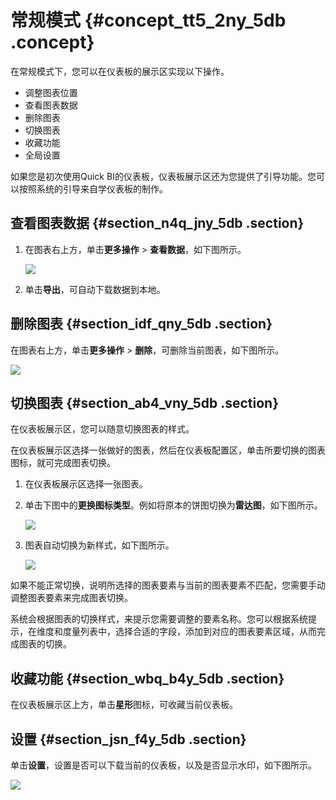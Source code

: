 # 常规模式 {#concept_tt5_2ny_5db .concept}

在常规模式下，您可以在仪表板的展示区实现以下操作。

-   调整图表位置
-   查看图表数据
-   删除图表
-   切换图表
-   收藏功能
-   全局设置

如果您是初次使用Quick BI的仪表板，仪表板展示区还为您提供了引导功能。您可以按照系统的引导来自学仪表板的制作。

## 查看图表数据 {#section_n4q_jny_5db .section}

1.  在图表右上方，单击**更多操作** \> **查看数据**，如下图所示。

    ![](http://static-aliyun-doc.oss-cn-hangzhou.aliyuncs.com/assets/img/9119/1513_zh-CN.png)

2.  单击**导出**，可自动下载数据到本地。

## 删除图表 {#section_idf_qny_5db .section}

在图表右上方，单击**更多操作** \> **删除**，可删除当前图表，如下图所示。

![](http://static-aliyun-doc.oss-cn-hangzhou.aliyuncs.com/assets/img/9119/1514_zh-CN.png)

## 切换图表 {#section_ab4_vny_5db .section}

在仪表板展示区，您可以随意切换图表的样式。

在仪表板展示区选择一张做好的图表，然后在仪表板配置区，单击所要切换的图表图标，就可完成图表切换。

1.  在仪表板展示区选择一张图表。
2.  单击下图中的**更换图标类型**。例如将原本的饼图切换为**雷达图**，如下图所示。

    ![](http://static-aliyun-doc.oss-cn-hangzhou.aliyuncs.com/assets/img/9119/6949_zh-CN.png)

3.  图表自动切换为新样式，如下图所示。

    ![](http://static-aliyun-doc.oss-cn-hangzhou.aliyuncs.com/assets/img/9119/1516_zh-CN.png)


如果不能正常切换，说明所选择的图表要素与当前的图表要素不匹配，您需要手动调整图表要素来完成图表切换。

系统会根据图表的切换样式，来提示您需要调整的要素名称。您可以根据系统提示，在维度和度量列表中，选择合适的字段，添加到对应的图表要素区域，从而完成图表的切换。

## 收藏功能 {#section_wbq_b4y_5db .section}

在仪表板展示区上方，单击**星形**图标，可收藏当前仪表板。

## 设置 {#section_jsn_f4y_5db .section}

单击**设置**，设置是否可以下载当前的仪表板，以及是否显示水印，如下图所示。

![](http://static-aliyun-doc.oss-cn-hangzhou.aliyuncs.com/assets/img/9119/6948_zh-CN.png)


